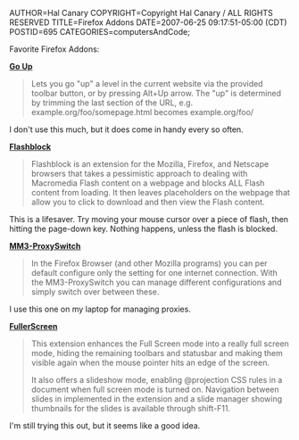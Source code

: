 AUTHOR=Hal Canary
COPYRIGHT=Copyright Hal Canary / ALL RIGHTS RESERVED
TITLE=Firefox Addons
DATE=2007-06-25 09:17:51-05:00 (CDT)
POSTID=695
CATEGORIES=computersAndCode;

Favorite Firefox Addons:

**[Go Up](https://addons.mozilla.org/en-US/firefox/addon/1677)**

> Lets you go "up" a level in the current website via the provided toolbar button, or by pressing Alt+Up arrow. The "up" is determined by trimming the last section of the URL, e.g. example.org/foo/somepage.html becomes example.org/foo/

I don't use this much, but it does come in handy every so often.

**[Flashblock](https://addons.mozilla.org/en-US/firefox/addon/433)**

> Flashblock is an extension for the Mozilla, Firefox, and Netscape browsers that takes a pessimistic approach to dealing with Macromedia Flash content on a webpage and blocks ALL Flash content from loading. It then leaves placeholders on the webpage that allow you to click to download and then view the Flash content.

This is a lifesaver. Try moving your mouse cursor over a piece of flash, then hitting the page-down key. Nothing happens, unless the flash is blocked.

**[MM3-ProxySwitch](https://addons.mozilla.org/en-US/firefox/addon/2648)**

> In the Firefox Browser (and other Mozilla programs) you can per default configure only the setting for one internet connection. With the MM3-ProxySwitch you can manage different configurations and simply switch over between these.

I use this one on my laptop for managing proxies.

**[FullerScreen](https://addons.mozilla.org/en-US/firefox/addon/4650)**

> This extension enhances the Full Screen mode into a really full screen mode, hiding the remaining toolbars and statusbar and making them visible again when the mouse pointer hits an edge of the screen.
> 
> It also offers a slideshow mode, enabling @projection CSS rules in a document when full screen mode is turned on. Navigation between slides in implemented in the extension and a slide manager showing thumbnails for the slides is available through shift-F11.

I'm still trying this out, but it seems like a good idea.
